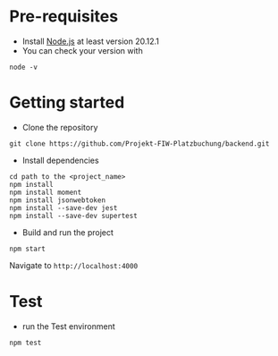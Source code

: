 # Pre-requisites
- Install [Node.js](https://nodejs.org/en/) at least version 20.12.1
- You can check your version with
```
node -v
```
# Getting started
- Clone the repository
```
git clone https://github.com/Projekt-FIW-Platzbuchung/backend.git
```
- Install dependencies
```
cd path to the <project_name>
npm install
npm install moment
npm install jsonwebtoken
npm install --save-dev jest
npm install --save-dev supertest
```
- Build and run the project
```
npm start
```
  Navigate to `http://localhost:4000`

# Test
- run the Test environment 
```
npm test
```
